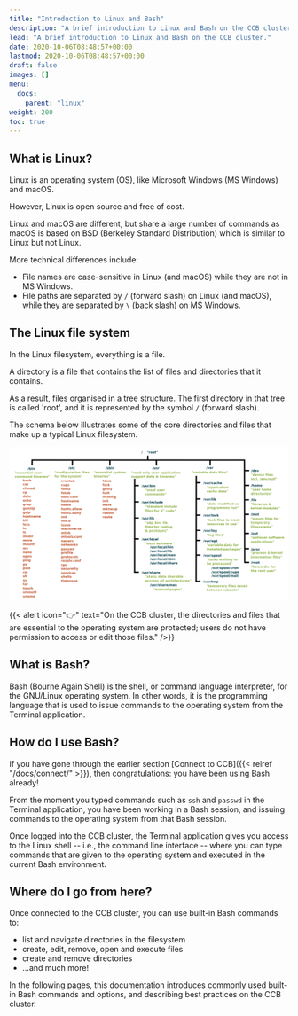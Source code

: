 ```yaml
---
title: "Introduction to Linux and Bash"
description: "A brief introduction to Linux and Bash on the CCB cluster."
lead: "A brief introduction to Linux and Bash on the CCB cluster."
date: 2020-10-06T08:48:57+00:00
lastmod: 2020-10-06T08:48:57+00:00
draft: false
images: []
menu:
  docs:
    parent: "linux"
weight: 200
toc: true
---
```


## What is Linux?

Linux is an operating system (OS), like Microsoft Windows
(MS Windows) and macOS.

However, Linux is open source and free of cost.

Linux and macOS are different, but share a large number of commands
as macOS is based on BSD (Berkeley Standard Distribution) which is
similar to Linux but not Linux.

More technical differences include:

- File names are case-sensitive in Linux (and macOS) while they are
  not in MS Windows.
- File paths are separated by `/` (forward slash) on Linux (and macOS),
  while they are separated by `\` (back slash) on MS Windows.


## The Linux file system

In the Linux filesystem, everything is a file.

A directory is a file that contains the list of files and directories that it contains.

As a result, files organised in a tree structure.
The first directory in that tree is called 'root',
and it is represented by the symbol `/` (forward slash).

The schema below illustrates some of the core directories and files that
make up a typical Linux filesystem.

![The Linux filesystem.](linux-filesystem.png)
<!-- Source: https://linuxfoundation.org/blog/classic-sysadmin-the-linux-filesystem-explained/ (Google Search) -->

{{< alert icon="👉" text="On the CCB cluster, the directories and files that are essential to the operating system are protected; users do not have permission to access or edit those files." />}}

## What is Bash?

Bash (Bourne Again Shell) is the shell, or command language interpreter,
for the GNU/Linux operating system.
In other words, it is the programming language that is used to issue commands to the
operating system from the Terminal application.

## How do I use Bash?

If you have gone through the earlier section
[Connect to CCB]({{< relref "/docs/connect/" >}}),
then congratulations: you have been using Bash already!

From the moment you typed commands such as `ssh` and `passwd` in the Terminal
application, you have been working in a Bash session, and issuing commands
to the operating system from that Bash session.

Once logged into the CCB cluster, the Terminal application
gives you access to the Linux shell
-- i.e., the command line interface --
where you can type commands that are given to the operating system
and executed in the current Bash environment.

## Where do I go from here?

Once connected to the CCB cluster, you can use built-in Bash commands to:

- list and navigate directories in the filesystem
- create, edit, remove, open and execute files
- create and remove directories
- ...and much more!

In the following pages, this documentation introduces commonly used built-in
Bash commands and options, and describing best practices on the CCB cluster.

<!-- Link definitions -->

[gnu-what-is-bash]: https://www.gnu.org/software/bash/manual/html_node/What-is-Bash_003f.html
